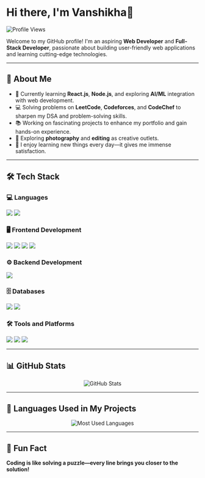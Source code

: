 # Hi there, I'm Vanshikha👋
![Profile Views](https://komarev.com/ghpvc/?username=Valkyriezz&label=Profile%20Views&color=blue&style=for-the-badge)


Welcome to my GitHub profile! I'm an aspiring **Web Developer** and **Full-Stack Developer**, passionate about building user-friendly web applications and learning cutting-edge technologies.

---

## 🚀 About Me  
- 🌱 Currently learning **React.js**, **Node.js**, and exploring **AI/ML** integration with web development.  
- 💻 Solving problems on **LeetCode**, **Codeforces**, and **CodeChef** to sharpen my DSA and problem-solving skills.  
- 📚 Working on fascinating projects to enhance my portfolio and gain hands-on experience.  
- 🎨 Exploring **photography** and **editing** as creative outlets.  
- 🌟 I enjoy learning new things every day—it gives me immense satisfaction.  

---

## 🛠️ Tech Stack  

### 💻 Languages  
<p align="left">
  <img src="https://img.shields.io/badge/JavaScript-323330?style=for-the-badge&logo=javascript&logoColor=F7DF1E" />
  <img src="https://img.shields.io/badge/Python-3776AB?style=for-the-badge&logo=python&logoColor=white" />
</p>

### 🖥️ Frontend Development  
<p align="left">
  <img src="https://img.shields.io/badge/HTML5-E34F26?style=for-the-badge&logo=html5&logoColor=white" />
  <img src="https://img.shields.io/badge/CSS3-1572B6?style=for-the-badge&logo=css3&logoColor=white" />
  <img src="https://img.shields.io/badge/React-20232A?style=for-the-badge&logo=react&logoColor=61DAFB" />
  <img src="https://img.shields.io/badge/TypeScript-3178C6?style=for-the-badge&logo=typescript&logoColor=white" />
</p>

### ⚙️ Backend Development  
<p align="left">
  <img src="https://img.shields.io/badge/Node.js-339933?style=for-the-badge&logo=nodedotjs&logoColor=white" />
</p>

### 🗄️ Databases  
<p align="left">
  <img src="https://img.shields.io/badge/MongoDB-4EA94B?style=for-the-badge&logo=mongodb&logoColor=white" />
  <img src="https://img.shields.io/badge/MySQL-4479A1?style=for-the-badge&logo=mysql&logoColor=white" />
</p>

### 🛠️ Tools and Platforms  
<p align="left">
  <img src="https://img.shields.io/badge/Git-F05032?style=for-the-badge&logo=git&logoColor=white" />
  <img src="https://img.shields.io/badge/GitHub-181717?style=for-the-badge&logo=github&logoColor=white" />
  <img src="https://img.shields.io/badge/VS%20Code-0078D4?style=for-the-badge&logo=visualstudiocode&logoColor=white" />
</p>

---

## 📊 GitHub Stats  
<p align="center">
  <img src="https://github-readme-stats.vercel.app/api?username=tanishkaa08&show_icons=true&theme=radical" alt="GitHub Stats" />
</p>

---

## 📌 Languages Used in My Projects  
<P align="center">
<img src="https://github-readme-stats.vercel.app/api/top-langs/?username=Valkyriezz&layout=compact&theme=radical" alt="Most Used Languages" />
</p>


---

## 🎯 Fun Fact  
**Coding is like solving a puzzle—every line brings you closer to the solution!**
